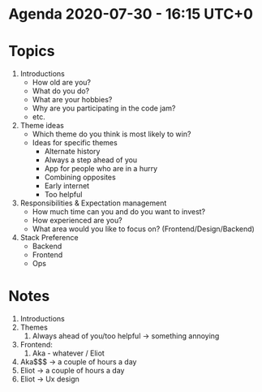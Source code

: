 # Agenda 2020-07-30 - 16:15 UTC+0

# Topics
1. Introductions
   - How old are you?
   - What do you do?
   - What are your hobbies?
   - Why are you participating in the code jam?
   - etc.
2. Theme ideas
   - Which theme do you think is most likely to win?
   - Ideas for specific themes
     - Alternate history
     - Always a step ahead of you
     - App for people who are in a hurry
     - Combining opposites
     - Early internet
     - Too helpful
3. Responsibilities & Expectation management
   - How much time can you and do you want to invest?
   - How experienced are you?
   - What area would you like to focus on? (Frontend/Design/Backend)
4. Stack Preference
   - Backend
   - Frontend
   - Ops

# Notes
1. Introductions
2. Themes
   1. Always ahead of you/too helpful -> something annoying
3. Frontend: 
   1. Aka - whatever / Eliot 
4. Aka$$$ -> a couple of hours a day
5. Eliot -> a couple of hours a day
6. Eliot -> Ux design
